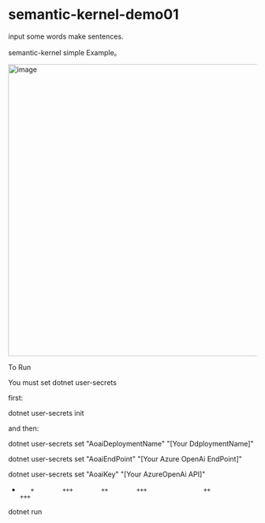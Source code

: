 # semantic-kernel-demo01
input some words make sentences.

semantic-kernel simple Example。


<img width="592" alt="image" src="https://github.com/ccq1/semantic-kernel-demo01/assets/78813459/b8191e84-0818-4eb4-8138-4c0a4c9303c8">


To Run

You must set dotnet user-secrets

first:

dotnet user-secrets init

and then:

dotnet user-secrets set "AoaiDeploymentName" "[Your DdploymentName]"

dotnet user-secrets set "AoaiEndPoint" "[Your Azure OpenAi EndPoint]"

dotnet user-secrets set "AoaiKey" "[Your AzureOpenAi API]"

+        +        +++        ++        +++                ++                +++                
dotnet run 
